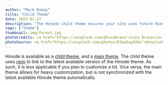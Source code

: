 ```yaml
---
author: "Mark Dumay"
title: "Child Theme"
date: 2023-01-27
description: "The Hinode child theme ensures your site uses future Hinode updates."
tags: ["theme"]
thumbnail: img/forest.jpg
photoCredits: <a href="https://unsplash.com/@lucabravo">Luca Bravo</a>
photoSource: <a href="https://unsplash.com/photos/ESkw2ayO2As">Unsplash</a>
---
```


Hinode is available as a [child theme](https://github.com/gethinode/child), and a [main theme](https://github.com/markdumay/hugo-theme-hinode). The child theme uses [npm](https://www.npmjs.com) to link to the latest available version of the Hinode theme. As such, it is less applicable if you plan to customize a lot. Vice versa, the main theme allows for heavy customization, but is not synchronized with the latest available Hinode theme automatically.
